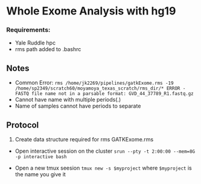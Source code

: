 # Whole Exome Analysis with hg19

### Requirements:
- Yale Ruddle hpc
- rms path added to .bashrc

## Notes
- Common Error:  `rms /home/jk2269/pipelines/gatkExome.rms -19 /home/sp2349/scratch60/moyamoya_texas_scratch/rms_dir/* ERROR - FASTQ file name not in a parsable format: GVD_44_37789_R1.fastq.gz`
- Cannot have name with multiple periods(.)
- Name of samples cannot have periods to separate
## Protocol

1. Create data structure required for rms GATKExome.rms


- Open interactive session on the cluster
`srun --pty -t 2:00:00 --mem=8G -p interactive bash`

- Open a new tmux seesion
`tmux new -s $myproject` where `$myproject` is the name you give it
